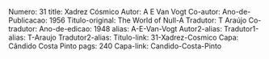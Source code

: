 Numero: 31
title: Xadrez Cósmico
Autor: A E Van Vogt
Co-autor: 
Ano-de-Publicacao: 1956
Titulo-original: The World of Null-A
Tradutor: T Araújo
Co-tradutor: 
Ano-de-edicao: 1948
alias: A-E-Van-Vogt
Autor2-alias: 
Tradutor1-alias: T-Araujo
Tradutor2-alias: 
Titulo-link: 31-Xadrez-Cosmico
Capa: Cândido Costa Pinto
pags: 240
Capa-link: Candido-Costa-Pinto